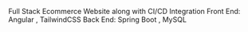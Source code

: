 Full Stack Ecommerce Website along with CI/CD Integration
Front End: Angular , TailwindCSS
Back End: Spring Boot , MySQL
